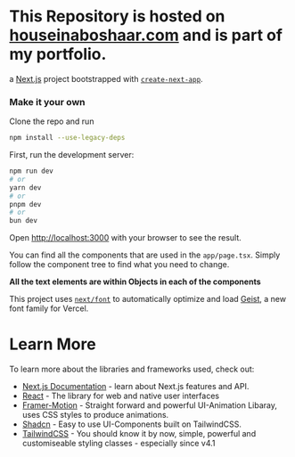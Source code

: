 # This Repository is hosted on [houseinaboshaar.com](https://www.houseinaboshaar.com) and is part of my portfolio.

a [Next.js](https://nextjs.org) project bootstrapped with [`create-next-app`](https://nextjs.org/docs/app/api-reference/cli/create-next-app).




### Make it your own

Clone the repo and run 

```bash
npm install --use-legacy-deps
```
First, run the development server:

```bash
npm run dev
# or
yarn dev
# or
pnpm dev
# or
bun dev
```

Open [http://localhost:3000](http://localhost:3000) with your browser to see the result.

You can find all the components that are used in the `app/page.tsx`. 
Simply follow the component tree to find what you need to change.

**All the text elements are within Objects in each of the components**

This project uses [`next/font`](https://nextjs.org/docs/app/building-your-application/optimizing/fonts) to automatically optimize and load [Geist](https://vercel.com/font), a new font family for Vercel.

# Learn More

To learn more about the libraries and frameworks used, check out:

- [Next.js Documentation](https://nextjs.org/docs) - learn about Next.js features and API.
- [React]([https://nextjs.org/docs](https://react.dev/)) - The library for web and native user interfaces
- [Framer-Motion](https://motion.dev/docs/react-animation) - Straight forward and powerful UI-Animation Libaray, uses CSS styles to produce animations.
- [Shadcn](https://ui.shadcn.com/docs/installation) - Easy to use UI-Components built on TailwindCSS.
- [TailwindCSS](https://tailwindcss.com/docs/installation/tailwind-cli) - You should know it by now, simple, powerful and customiseable styling classes - especially since v4.1
